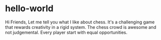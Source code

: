 # hello-world
Hi Friends,
Let me tell you what I like about chess. It's a challenging game that rewards creativity in a rigid system.
The chess crowd is awesome and not judgemental. Every player start with equal opportunities. 
